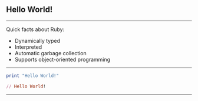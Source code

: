 ## Hello World!

---

Quick facts about Ruby:

- Dynamically typed
- Interpreted
- Automatic garbage collection
- Supports object-oriented programming

---

```ruby
print "Hello World!"

// Hello World!
```

---
